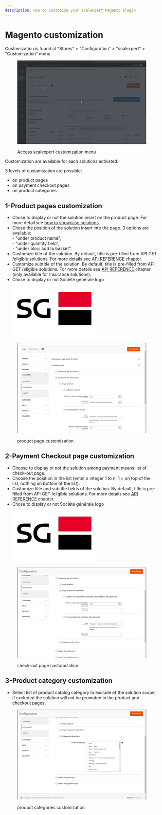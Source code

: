 ```yaml
---
description: How to customize your scalexpert Magento plugin
---
```


# Magento customization

Customization is found at "Stores" > "Configuration" > "scalexpert" > "Customization" menu.

<figure><img src="../../../../.gitbook/assets/2-magento-customize_menu.gif" alt=""><figcaption><p>Access scalexpert customization menu</p></figcaption></figure>

Customization are available for each solutions activated.&#x20;

3 levels of customization are possible:

* on product pages
* on payment checkout pages
* on product categories&#x20;

## 1-Product pages customization

* Chose to display or not the solution insert on the product page. For more detail see [how to showcase solutions](../../../../for-discovery/showcasing-solutions.md).&#x20;
* Chose the position of the solution insert into the page. 3 options are available: \
  \- "under product name",\
  \- "under quantity field",\
  \-  "under bloc: add to basket".
* Customize title of the solution. By default, title is pre-filled from API GET /eligible solutions. For more details see [API REFERENCE ](broken-reference)chapter.
* Customize subtitle of the solution. By default, title is pre-filled from API GET /eligible solutions. For more details see [API REFERENCE ](broken-reference)chapter (only available for Insurance solutions).
* Chose to display or not Société générale logo <img src="../../../../.gitbook/assets/images.jpeg" alt="" data-size="line">

<figure><img src="../../../../.gitbook/assets/Capture d’écran du 2023-12-20 14-20-25.png" alt=""><figcaption><p>product page customization</p></figcaption></figure>

## 2-Payment Checkout page customization

* Choose to display or not the solution among payment means list of check-out page.
* Choose the position in the list (enter a integer 1 to n, 1 = on top of the list, nothing on bottom of the list).&#x20;
* Customize title and subtitle fields of the solution. By default, title is pre-filled from API GET /eligible solutions. For more details see [API REFERENCE ](broken-reference)chapter.
* Chose to display or not Société générale logo <img src="../../../../.gitbook/assets/images.jpeg" alt="" data-size="line">

<figure><img src="../../../../.gitbook/assets/Capture d’écran du 2023-12-20 14-28-58.png" alt=""><figcaption><p>check-out page customization</p></figcaption></figure>

## 3-Product category customization

* Select list of product catalog category to exclude of the solution scope. if excluded the solution will not be promoted in the product and checkout pages.&#x20;

<figure><img src="../../../../.gitbook/assets/Capture d’écran du 2023-12-20 14-35-45.png" alt=""><figcaption><p>product categories customization</p></figcaption></figure>
